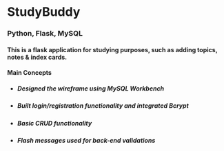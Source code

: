# StudyBuddy
### Python, Flask, MySQL
#### This is a flask application for studying purposes, such as adding topics, notes & index cards.
#### Main Concepts
* ##### Designed the wireframe using MySQL Workbench
* ##### Built login/registration functionality and integrated Bcrypt
* ##### Basic CRUD functionality
* ##### Flash messages used for back-end validations 